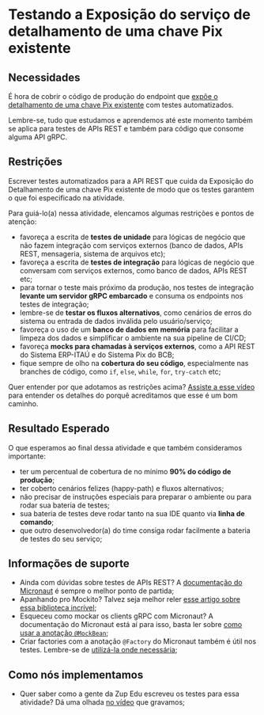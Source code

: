 # Testando a Exposição do serviço de detalhamento de uma chave Pix existente

## Necessidades

É hora de cobrir o código de produção do endpoint que [expõe o detalhamento de uma chave Pix existente](040-expondo-para-o-frontend-detalhamento-de-uma-chave-pix.md) com testes automatizados.

Lembre-se, tudo que estudamos e aprendemos até este momento também se aplica para testes de APIs REST e também para código que consome alguma API gRPC.
   
## Restrições

Escrever testes automatizados para a API REST que cuida da Exposição do Detalhamento de uma chave Pix existente de modo que os testes garantem o que foi especificado na atividade.

Para guiá-lo(a) nessa atividade, elencamos algumas restrições e pontos de atenção:

- favoreça a escrita de **testes de unidade** para lógicas de negócio que não fazem integração com serviços externos (banco de dados, APIs REST, mensageria, sistema de arquivos etc);
- favoreça a escrita de **testes de integração** para lógicas de negócio que conversam com serviços externos, como banco de dados, APIs REST etc;
- para tornar o teste mais próximo da produção, nos testes de integração **levante um servidor gRPC embarcado** e consuma os endpoints nos testes de integração;
- lembre-se de **testar os fluxos alternativos**, como cenários de erros do sistema ou entrada de dados inválida pelo usuário/serviço;
- favoreça o uso de um **banco de dados em memória** para facilitar a limpeza dos dados e simplificar o ambiente na sua pipeline de CI/CD;
- favoreça **mocks para chamadas à serviços externos**, como a API REST do Sistema ERP-ITAÚ e do Sistema Pix do BCB;
- fique sempre de olho na **cobertura do seu código**, especialmente nas branches de código, como `if`, `else`, `while`, `for`, `try-catch` etc;

Quer entender por que adotamos as restrições acima? [Assiste a esse vídeo](https://www.youtube.com/watch?v=IMvjNpG6320) para entender os detalhes do porquê acreditamos que esse é um bom caminho.

## Resultado Esperado

O que esperamos ao final dessa atividade e que também consideramos importante:

- ter um percentual de cobertura de no mínimo **90% do código de produção**;
- ter coberto cenários felizes (happy-path) e fluxos alternativos;
- não precisar de instruções especiais para preparar o ambiente ou para rodar sua bateria de testes;
- sua bateria de testes deve rodar tanto na sua IDE quanto via **linha de comando**;
- que outro desenvolvedor(a) do time consiga rodar facilmente a bateria de testes do seu serviço;

## Informações de suporte

- Ainda com dúvidas sobre testes de APIs REST? A [documentação do Micronaut](https://micronaut-projects.github.io/micronaut-test/latest/guide/#junit5) é sempre o melhor ponto de partida;
- Apanhando pro Mockito? Talvez seja melhor reler [esse artigo sobre essa biblioteca incrível](https://www.baeldung.com/kotlin/mockito);
- Esqueceu como mockar os clients gRPC com Micronaut? A documentação do Micronaut está aí para isso, basta ler sobre [como usar a anotação `@MockBean`](https://micronaut-projects.github.io/micronaut-test/latest/guide/#_using_mockito_mocks);
- Criar factories com a anotação `@Factory` do Micronaut também é útil nos testes. Lembre-se de [utilizá-la onde necessária](https://docs.micronaut.io/latest/guide/index.html#factories);

## Como nós implementamos

- Quer saber como a gente da Zup Edu escreveu os testes para essa atividade? Dá uma olhada [no vídeo](https://www.youtube.com/watch?v=1O0zIUEGdIk) que gravamos;

